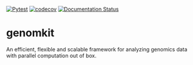 [![Pytest](https://github.com/chaochungkuo/genomkit/actions/workflows/python-app.yml/badge.svg)](https://github.com/chaochungkuo/genomkit/actions/workflows/python-app.yml)
[![codecov](https://codecov.io/gh/chaochungkuo/genomkit/graph/badge.svg?token=5JEIF1EVX8)](https://codecov.io/gh/chaochungkuo/genomkit)
[![Documentation Status](https://readthedocs.org/projects/genomkit/badge/?version=latest&style=flat)](https://genomkit.readthedocs.io/en/latest/index.html)


# genomkit
An efficient, flexible and scalable framework for analyzing genomics data with parallel computation out of box.

